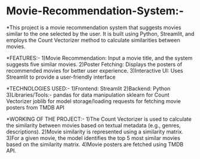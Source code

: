 # Movie-Recommendation-System:-
*This project is a movie recommendation system that suggests movies similar to the one selected by the user. It is built using Python, Streamlit, and employs the Count Vectorizer method to calculate similarities between movies.


*FEATURES:-
1)Movie Recommendation: Input a movie title, and the system suggests five similar movies.
2)Poster Fetching: Displays the posters of recommended movies for better user experience.
3)Interactive UI: Uses Streamlit to provide a user-friendly interface


*TECHNOLOGIES USED:-
1)Frontend: Streamlit
2)Backend: Python
3)Libraries/Tools:-
   pandas for data manipulation
   sklearn for Count Vectorizer
   joblib for model storage/loading
   requests for fetching movie posters from TMDB API

   
*WORKING OF THE PROJECT:-
1)The Count Vectorizer is used to calculate the similarity between movies based on textual metadata (e.g., genres, descriptions).
2)Movie similarity is represented using a similarity matrix.
3)For a given movie, the model identifies the top 5 most similar movies based on the similarity matrix.
4)Movie posters are fetched using TMDB API.
